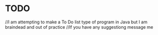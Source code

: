 # TODO
//I am attempting to make a To Do list type of program in Java but I am braindead and out of practice
//If you have any suggestiong message me

